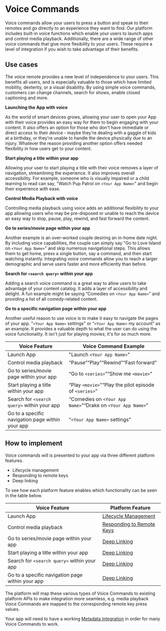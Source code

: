 # Voice Commands
Voice commands allow your users to press a button and speak to their remotes and go directly to an experience they want to find. Our platform includes built-in voice functions which enable your users to launch apps and control media playback. Additionally, there are a wide range of other voice commands that give more flexibility to your users. These require a level of integration if you wish to take advantage of their benefits.

## Use cases
The voice remote provides a new level of independence to your users. This benefits all users, and is especially valuable to those which have limited mobility, dexterity, or a visual disability. By using simple voice commands, customers can change channels, search for shows, enable closed captioning and more.

**Launching the App with voice**

As the world of smart devices grows, allowing your user to open your App with their voice provides an easy way for them to begin engaging with your content. It also offers an option for those who don't have immediate or direct access to their device - maybe they're dealing with a gaggle of kids at a birthday, or they're unable to handle the device physically due to an injury. Whatever the reason providing another option offers needed flexibility in how users get to your content.

**Start playing a title within your app**

Allowing your user to start playing a title with their voice removes a layer of navigation, streamlining the experience. It also improves overall accessibility. For example, someone who is visually impaired or a child learning to read can say, "Watch Pup Patrol on `<Your App Name>`" and begin their experience with ease.

**Control Media Playback with voice**

Controlling media playback using voice adds an additional flexibility to your app allowing users who may be pre-disposed or unable to reach the device an easy way to stop, pause, play, rewind, and fast forward the content.

**Go to series/movie page within your app**

Another example is an over-worked couple desiring an in-home date night. By including voice capabilities, the couple can simply say "Go to Love Island on `<Your App Name>`" and skip numerous navigational steps. This allows them to get home, press a single button, say a command, and then start watching instantly. Integrating voice commands allow you to reach a larger demographic and serve users faster and more efficiently than before.

**Search for `<search query>` within your app**

Adding a search voice command is a great way to allow users to take advantage of your content catalog. It adds a layer of accessibility and delight. A fun example might be saying “Comedies on `<Your App Name>`” and providing a list of all comedy-related content.

**Go to a specific navigation page within your app**

Another useful reason to use voice is to make it easy to navigate the pages of your app. "`<Your App Name>` settings" or “`<Your App Name>` my account” as an example. It provides a valuable depth to what the user can do using the voice functionality. It isn't just for playing movies; it's for so much more.

| Voice Feature                                    | Voice Command Example                                       |
| ------------------------------------------------ | ----------------------------------------------------------- |
| Launch App                                       | "Launch `<Your App Name>`"                                  |
| Control media playback                           | “Pause”“Play”“Rewind”“Fast forward"          |
| Go to series/movie page within your app          | “Go to `<series>`”“Show me `<movie>`”                  |
| Start playing a title within your app            | “Play `<movie>`"“Play the pilot episode of `<series>`” |
| Search for `<search query>` within your app      | “Comedies on `<Your App Name>`”“Drake on `<Your App Name>`” |
| Go to a specific navigation page within your app | “`<Your App Name>` settings”                                     |

## How to implement
Voice commands will is presented to your app via three different platform features.

- Lifecycle management
- Responding to remote keys
- Deep linking

To see how each platform feature enables which functionality can be seen in the table below.

| Voice Feature                                    | Platform Feature                                  |
| ------------------------------------------------ | ------------------------------------------------- |
| Launch App                                       | [Lifecycle Management](./lifecycle-management.md) |
| Control media playback                           | [Responding to Remote Keys](./remote-specifications.md#responding-to-keys)          |
| Go to series/movie page within your app          | [Deep Linking](./deep-linking.md)                 |
| Start playing a title within your app            | [Deep Linking](./deep-linking.md)                 |
| Search for `<search query>` within your app      | [Deep Linking](./deep-linking.md)                 |
| Go to a specific navigation page within your app | [Deep Linking](./deep-linking.md)                 |

The platform will map these various types of Voice Commands to existing platform APIs to make integration more seamless, e.g. media playback Voice Commands are mapped to the corresponding remote key press values.

Your app will need to have a working [Metadata Integration](./metadata-integration.md) in order for many Voice Commands to work.
